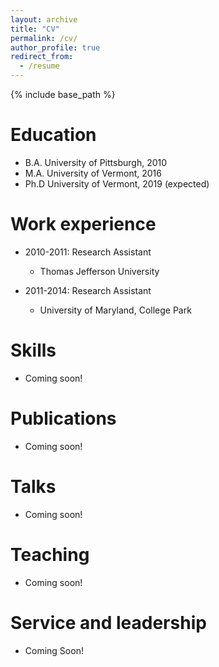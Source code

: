```yaml
---
layout: archive
title: "CV"
permalink: /cv/
author_profile: true
redirect_from:
  - /resume
---
```


{% include base_path %}

Education
======
* B.A. University of Pittsburgh, 2010
* M.A. University of Vermont, 2016
* Ph.D University of Vermont, 2019 (expected)

Work experience
======
* 2010-2011: Research Assistant
  * Thomas Jefferson University
  
* 2011-2014: Research Assistant
  * University of Maryland, College Park
  
Skills
======
* Coming soon!

Publications
======
* Coming soon!
  
Talks
======
* Coming soon!

Teaching
======
* Coming soon!

Service and leadership
======
* Coming Soon!
